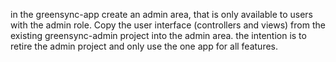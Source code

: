 in the greensync-app create an admin area, that is only available to users with the admin role. Copy the user interface (controllers and views) from the existing greensync-admin project into the admin area.
the intention is to retire the admin project and only use the one app for all features.

